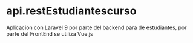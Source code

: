 # api.restEstudiantescurso
Aplicacion con Laravel 9 por parte del backend para de estudiantes, por parte del FrontEnd se utiliza Vue.js
